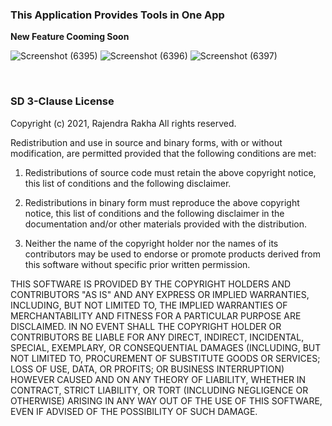 ### **This Application Provides Tools in One App**
**New Feature Cooming Soon**
<br>

![Screenshot (6395)](https://user-images.githubusercontent.com/75615789/129468432-5018fb70-3341-4a68-b552-c2b0e09afa2f.png)
![Screenshot (6396)](https://user-images.githubusercontent.com/75615789/129468495-340568da-3178-4b84-8a25-ac1b2e631b7a.png)
![Screenshot (6397)](https://user-images.githubusercontent.com/75615789/129468562-e3025747-e7dd-4397-be62-4d3a1b9a1fae.png)

<br>

### **SD 3-Clause License**
Copyright (c) 2021, Rajendra Rakha 
All rights reserved.

Redistribution and use in source and binary forms, with or without
modification, are permitted provided that the following conditions are met:

1. Redistributions of source code must retain the above copyright notice, this
   list of conditions and the following disclaimer.

2. Redistributions in binary form must reproduce the above copyright notice,
   this list of conditions and the following disclaimer in the documentation
   and/or other materials provided with the distribution.

3. Neither the name of the copyright holder nor the names of its
   contributors may be used to endorse or promote products derived from
   this software without specific prior written permission.

THIS SOFTWARE IS PROVIDED BY THE COPYRIGHT HOLDERS AND CONTRIBUTORS "AS IS"
AND ANY EXPRESS OR IMPLIED WARRANTIES, INCLUDING, BUT NOT LIMITED TO, THE
IMPLIED WARRANTIES OF MERCHANTABILITY AND FITNESS FOR A PARTICULAR PURPOSE ARE
DISCLAIMED. IN NO EVENT SHALL THE COPYRIGHT HOLDER OR CONTRIBUTORS BE LIABLE
FOR ANY DIRECT, INDIRECT, INCIDENTAL, SPECIAL, EXEMPLARY, OR CONSEQUENTIAL
DAMAGES (INCLUDING, BUT NOT LIMITED TO, PROCUREMENT OF SUBSTITUTE GOODS OR
SERVICES; LOSS OF USE, DATA, OR PROFITS; OR BUSINESS INTERRUPTION) HOWEVER
CAUSED AND ON ANY THEORY OF LIABILITY, WHETHER IN CONTRACT, STRICT LIABILITY,
OR TORT (INCLUDING NEGLIGENCE OR OTHERWISE) ARISING IN ANY WAY OUT OF THE USE
OF THIS SOFTWARE, EVEN IF ADVISED OF THE POSSIBILITY OF SUCH DAMAGE.

